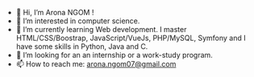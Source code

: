 - 👋 Hi, I’m Arona NGOM !
- 👀 I’m interested in computer science.
- 🌱 I’m currently learning Web development. I master HTML/CSS/Boostrap, JavaScript/VueJs, PHP/MySQL, Symfony and I have some skills in Python, Java and C.
- 💞️ I’m looking for an an internship or a work-study program.
- 📫 How to reach me: arona.ngom07@gmail.com

<!---
aronaNg/aronaNg is a ✨ special ✨ repository because its `README.md` (this file) appears on your GitHub profile.
You can click the Preview link to take a look at your changes.
--->
